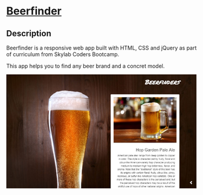 # [Beerfinder](https://devtoni.github.io/beerfinder/) #

## Description

Beerfinder is a responsive web app built with HTML, CSS and jQuery as part of curriculum from Skylab Coders Bootcamp.

This app helps you to find any beer brand and a concret model.

![HowDoesItLook](images/how.jpg)
